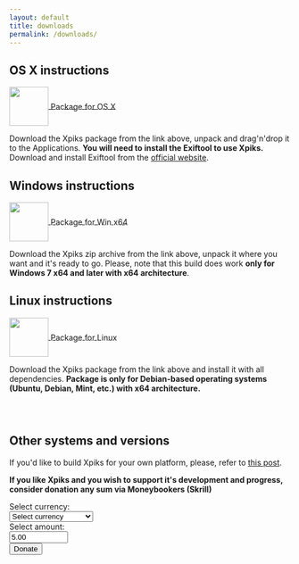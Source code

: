 ```yaml
---
layout: default
title: downloads
permalink: /downloads/
---
```


<article class="row">
<section class="small-12 large-8 columns page-content">

<h2><strong>OS X instructions</strong></h2>

<div class="download-package">
<a href="https://github.com/Ribtoks/xpiks/releases/download/v1.0-beta.8/xpiks-qt-v1.0-beta.8.dmg">
<div>
<img src="{{site.url}}/images/os_x_installer.jpg" style="vertical-align: middle;width:70px;" />
<span style="vertical-align: middle;">Package for OS X</span>
</div>
</a>
</div>

<p>Download the Xpiks package from the link above, unpack and drag'n'drop it to the Applications. <strong>You will need to install the Exiftool to use Xpiks.</strong> Download and install Exiftool from the <a href="http://owl.phy.queensu.ca/%7Ephil/exiftool/">official website</a>.</p>

<div style="clear:both;"></div>

<h2><strong>Windows instructions</strong></h2>

<div class="download-package">
<a href="https://github.com/Ribtoks/xpiks/releases/download/v1.0-beta.8/xpiks-qt-v1.0-beta.8.zip">
<div><img src="{{site.url}}/images/windows_installer.jpg" style="vertical-align: middle;width:70px;" />
<span style="vertical-align: middle;">Package for Win x64</span>
</div>
</a>
</div>

<p>Download the Xpiks zip archive from the link above, unpack it where you want and it's ready to go. Please, note that this build does work <strong>only for Windows 7 x64 and later with x64 architecture</strong>.</p>

<div style="clear:both;"></div>

<h2><strong>Linux instructions</strong></h2>

<div class="download-package">
<a href="https://github.com/Ribtoks/xpiks/releases/download/v1.0-beta.8/xpiks_0.8b-1_amd64.deb">
<div><img src="{{site.url}}/images/linux_installer.jpg" style="vertical-align: middle;width:70px;" />
<span style="vertical-align: middle;">Package for Linux</span>
</div>
</a>
</div>

<p>Download the Xpiks package from the link above and install it with all dependencies. <strong>Package is only for Debian-based operating systems (Ubuntu, Debian, Mint, etc.) with x64 architecture.</strong></p>

<div style="clear:both;height: 30px;"></div>

<h2><strong>Other systems and versions</strong></h2>

<p>
If you'd like to build Xpiks for your own platform, please, refer to <a href="{{site.url}}/blog/2014/building-xpiks-alone">this post</a>.
</p>
<p>
<strong>If you like Xpiks and you wish to support it's development and progress, consider donation any sum via Moneybookers (Skrill)</strong>
</p>
<form action="https://www.moneybookers.com/app/payment.pl" method="post" target="_blank">
    <input type="hidden" name="pay_to_email" value="kushnirTV@gmail.com" />
    <input type="hidden" name="language" value="EN" />
    Select currency:
    <br />
    <select name="currency" size="1" style="width: 150px">
    <option />Select currency
    <option value="USD" />US dollar
    <option value="GBP" />GB pound
    <option value="EUR" />Euro
    <option value="JPY" />Yen
    <option value="CAD" />Canadian $
    <option value="AUD" />Australian $
    </select><br />
     Select amount:<br />
     <input type="text" name="amount" value="5.00" size="10" /><br />
    <input type="submit" value="Donate" />
    <input type="hidden" name="detail1_description" value="Donate to support Xpiks development" />
<input type="hidden" name="detail1_text" value="donate to support Xpiks development" />
    </form>
</section>
</article>
